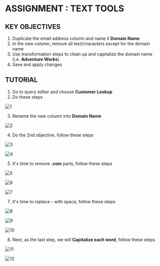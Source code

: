 # ASSIGNMENT : TEXT TOOLS

## KEY OBJECTIVES

1. Duplicate the email address column and name it **Domain Name**
2. In the new column, remove all text/characters except for the domain name
3. Use transformation steps to clean up and capitalize the domain name (i.e. **Adventure Works**)
4. Save and apply changes

## TUTORIAL

1. Go to query editor and choose **Customer Lookup**
2. Do these steps

![1](https://github.com/anaswick/my_portfolio/assets/24541471/0dcae548-a568-4c4e-9b83-7c64e1c05608)

3. Rename the new column into **Domain Name**

![2](https://github.com/anaswick/my_portfolio/assets/24541471/4f224918-56b6-42af-a410-394ef1e7ca94)

4. Do the 2nd objective, follow these steps

![3](https://github.com/anaswick/my_portfolio/assets/24541471/d93fc4b1-9b5d-474d-bf0e-f13c2fbece8f)

![4](https://github.com/anaswick/my_portfolio/assets/24541471/b0958640-1e15-459c-aff3-bdc8a0ea20b5)

5. It's time to remove **.com** parts, follow these steps

![5](https://github.com/anaswick/my_portfolio/assets/24541471/e848778a-bab0-47f3-ba93-51111720398c)

![6](https://github.com/anaswick/my_portfolio/assets/24541471/4adf7c5d-8d46-4804-a74b-f35e1ef549e1)

![7](https://github.com/anaswick/my_portfolio/assets/24541471/a5c9e65e-d8c8-4633-9366-e3b0de2b8489)

7. It's time to replace **-** with space, follow these steps

![8](https://github.com/anaswick/my_portfolio/assets/24541471/bcde69dd-a79f-4122-bdf7-55b70ba2dc74)

![9](https://github.com/anaswick/my_portfolio/assets/24541471/8e49bdcd-1f8b-422e-8cf6-5785aae04776)

![10](https://github.com/anaswick/my_portfolio/assets/24541471/b07b1103-ab94-47a1-be5c-d5ae2c737039)

8. Next, as the last step, we will **Capitalize each word**, follow these steps

![11](https://github.com/anaswick/my_portfolio/assets/24541471/b8cc0273-6103-44e4-9d7f-d9b2a27aeed8)

![12](https://github.com/anaswick/my_portfolio/assets/24541471/73b4888b-da23-4b30-9a60-6a70d1de9e96)













